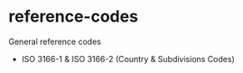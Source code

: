 # reference-codes
General reference codes

- ISO 3166-1 & ISO 3166-2 (Country & Subdivisions Codes)
